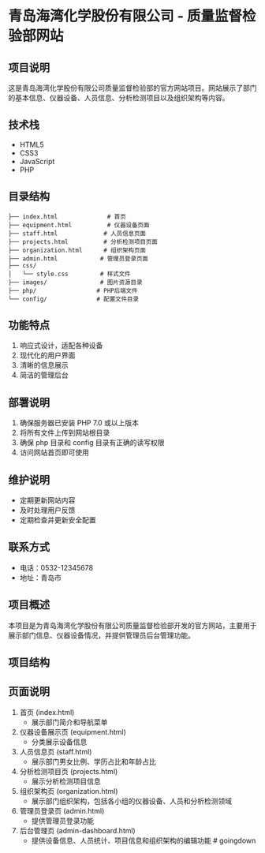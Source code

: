 # 青岛海湾化学股份有限公司 - 质量监督检验部网站

## 项目说明
这是青岛海湾化学股份有限公司质量监督检验部的官方网站项目。网站展示了部门的基本信息、仪器设备、人员信息、分析检测项目以及组织架构等内容。

## 技术栈
- HTML5
- CSS3
- JavaScript
- PHP

## 目录结构
```
├── index.html              # 首页
├── equipment.html          # 仪器设备页面
├── staff.html             # 人员信息页面
├── projects.html          # 分析检测项目页面
├── organization.html      # 组织架构页面
├── admin.html            # 管理员登录页面
├── css/
│   └── style.css         # 样式文件
├── images/               # 图片资源目录
├── php/                 # PHP后端文件
└── config/              # 配置文件目录
```

## 功能特点
1. 响应式设计，适配各种设备
2. 现代化的用户界面
3. 清晰的信息展示
4. 简洁的管理后台

## 部署说明
1. 确保服务器已安装 PHP 7.0 或以上版本
2. 将所有文件上传到网站根目录
3. 确保 php 目录和 config 目录有正确的读写权限
4. 访问网站首页即可使用

## 维护说明
- 定期更新网站内容
- 及时处理用户反馈
- 定期检查并更新安全配置

## 联系方式
- 电话：0532-12345678
- 地址：青岛市

## 项目概述
本项目是为青岛海湾化学股份有限公司质量监督检验部开发的官方网站，主要用于展示部门信息、仪器设备情况，并提供管理员后台管理功能。

## 项目结构 

## 页面说明
1. 首页 (index.html)
   - 展示部门简介和导航菜单
2. 仪器设备展示页 (equipment.html)
   - 分类展示设备信息
3. 人员信息页 (staff.html)
   - 展示部门男女比例、学历占比和年龄占比
4. 分析检测项目页 (projects.html)
   - 展示分析检测项目信息
5. 组织架构页 (organization.html)
   - 展示部门组织架构，包括各小组的仪器设备、人员和分析检测领域
6. 管理员登录页 (admin.html)
   - 提供管理员登录功能
7. 后台管理页 (admin-dashboard.html)
   - 提供设备信息、人员统计、项目信息和组织架构的编辑功能 #   g o i n g d o w n 
 
 